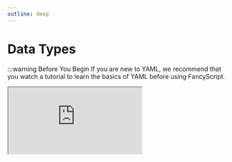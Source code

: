 ```yaml
---
outline: deep
---
```


# Data Types

:::warning Before You Begin
If you are new to YAML, we recommend that you watch a tutorial to learn the basics of YAML before using FancyScript.

<!-- markdownlint-disable -->
<iframe allowfullscreen src="https://www.youtube.com/embed/0fbnyS_lHW4?si=MwdX3onyJgq-E03K" />
<!-- markdownlint-restore -->
:::

Data types are a way to differentiate the data we have by its type.

In this page will give a quick overview of the data types used in FancyScript.

## Basic Data Types

### Text Strings (`String`)

The `string` type is a data type that represents a sequence of characters such as letters, numbers and symbols.

:::info String Representation in YAML

::: code-group

```yml [One line]
content: "This is a one-line string"
```

```yml [Multiple lines]
# To make texts with line breaks, you can use “|-”
# When you make line breaks, you do not need to use double quotes
# If you include double quotes, they will be part of the text

content: |-
  This is a string
  with line breaks
```

:::

---

### Numbers (`Number`)

The `number` type is a data type that represents any numeric value. Numbers can be integers or decimals.

:::info Number Representation in YAML

```yml
stock: 10 # Integers
price: 3.99 # Decimal Numbers (With decimal point)
```

:::

---

### Booleans (`Boolean`)

The `boolean` type is a data type that represents whether a value is true or false. Boolean values are `true` or `false`.

:::info Boolean Representation in YAML

```yml
is_enabled: true
use_index: false
```

:::

---

### Lists (`Array`)

The `array` type is a data type that represents a list of values. In YAML, there are two ways to represent a list.

:::info Array Representation in YAML

:::code-group

```yml [Single line elements]
# This type of array can be useful for storing single-line elements
# Elements are separated by a comma
# Can be useful for storing simple elements

numbers: [1, 2, 3, 4, 5]
```

```yml [Multiple line elements]
# This type of array can be useful for storing multiple line elements
# Elements are defined with a “-” at the beginning and separated by a new line
# Can be useful for storing complex elements

workers:
  - person:
      name: "John Doe"
      age: 30
  - person:
      name: "Jane Doe"
      age: 25
```

:::tip Data Types
The elements can be of any data type.
:::

---

### Objects (`Object`)

The `object` type is a data type that represents a set of `key-value` pairs.

:::info Set of `key-value` pairs

```yml
# Key name is “key” (string)
# Key value is “value” (string)

key: value
```

:::tip Data Types
The name of the keys are usually of type `string`, while the values can be of any data type.
:::

Pairs are defined using `:` to separate keys from values, and each pair is separated by a new line.

:::info Object Representation in YAML

```yml
person:
  name: "John Doe"
  age: 30
```

:::

Keys must be unique and cannot be duplicated within the same parent.

:::info Parent-Child Hierarchy

:::code-group

```yml [Invalid Object]
parent_object:
  content: "Content 1" # Child of “parent_object”
  content: "Content 2" // [!code error] # Child of “parent_object” [Duplicate Key in the same Parent]
```

```yml [Valid Object]
parent_object:
  content: "Content 1" # Child of “parent_object”

  sub_parent_object: # Child of “parent_object”
    content: "Contenido 2" # Child of “sub_parent_object”
```

:::

## Nesting

YAML structures can be nested to create more complex structures. This is achieved through the use of indentation.

:::warning Indentation
YAML is sensitive to indentation, which is used to define the hierarchy of elements.
:::

:::info Nesting Example

```yml
person:
  name: "John Doe"
  age: 30
  is_underage: false
  hobbies: ["Reading", "Programming", "Athletics"]
  active_worker: true
  company:
    name: "FancyStudio"
    location: "Anytown, Spain"
    workers: 2
  children:
    - name: "Dylan"
      age: 12
      is_underage: true
    - name: "Isabella"
      age: 19
      is_underage: false
```

:::
